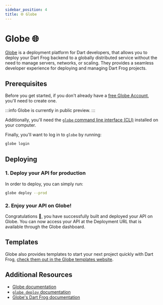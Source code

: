 ```yaml
---
sidebar_position: 4
title: 🌐 Globe
---
```


# Globe 🌐

[Globe](https://globe.dev/) is a deployment platform for Dart developers, that allows you to deploy your Dart Frog backend to a globally distributed service without the need to manage servers, networks, or scaling. They provides a seamless developer experience for deploying and managing Dart Frog projects.

## Prerequisites

Before you get started, if you don't already have a [free Globe Account](https://globe.dev/login), you'll need to create one.

:::info
Globe is currently in public preview.
:::

Additionally, you'll need the [`globe` command line interface (CLI)](https://docs.globe.dev/cli#installation) installed on your computer.

Finally, you'll want to log in to `globe` by running:

```bash
globe login
```

## Deploying

### 1. Deploy your API for production

In order to deploy, you can simply run:

```bash
globe deploy --prod
```

### 2. Enjoy your API on Globe!

Congratulations 🎉, you have successfully built and deployed your API on Globe. You can now access your API at the Deployment URL that is available through the Globe dashboard.

## Templates

Globe also provides templates to start your next project quickly with Dart Frog, [check them out in the Globe templates website](https://globe.dev/templates?tag=dart-frog).

## Additional Resources

- [Globe documentation](https://docs.globe.dev/)
- [`globe deploy` documentation](https://docs.globe.dev/cli/commands/deploy)
- [Globe's Dart Frog documentation](https://docs.globe.dev/frameworks/dart-frog)
